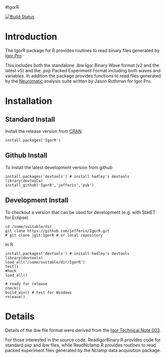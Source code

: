 #IgorR

[![Build Status](https://travis-ci.org/jefferis/IgorR.svg)](https://travis-ci.org/jefferis/IgorR)

Introduction
============
The IgorR package for R provides routines to read binary files generated by [Igor Pro](http://www.wavemetrics.com).

This includes both the standalone .ibw Igor Binary Wave format (v2 and the latest v5) and the .pxp Packed Experiment Format including both waves and variables.  In addition the package provides functions to read files generated by the [Neuromatic](http://www.neuromatic.thinkrandom.com) analysis suite written by Jason Rothman for Igor Pro.

Installation
============
Standard Install
----------------
Install the release version from [CRAN](http://cran.r-project.org/)

    install.packages('IgorR')

Github Install
--------------
To install the latest development version from github

    install.packages('devtools') # install hadley's devtools
    library(devtools)
    install_github('IgorR','jefferis','pub')

Development Install
-------------------
To checkout a version that can be used for development (e.g. with StatET for Eclipse)

    cd /some/suitable/dir
    git clone https://github.com/jefferis/IgorR.git
    # git clone jgit:IgorR # or local repository 

In R

    install.packages('devtools') # install hadley's devtools
    library(devtools)
    load_all('/some/suitable/dir/IgorR')
    test()
    #hack
    load_all()
    
    # ready for release
    check()
    build_win() # test for Windows
    release()

Details
=======

Details of the ibw file format were derived from the [Igor Technical Note 003](ftp://anonymous@ftp.wavemetrics.net/IgorPro/Technical_Notes/TN003.zip). 

For those interested in the source code, ReadIgorBinary.R provides code for standard pxp and ibw files, while ReadNclamp.R provides routines to read packed experiment files generated by the Nclamp data acquisition package.
